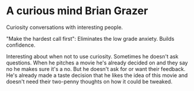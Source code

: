 ﻿# A curious mind Brian Grazer

Curiosity conversations with interesting people.

"Make the hardest call first": Eliminates the low grade anxiety. Builds confidence.

Interesting about when not to use curiosity. Sometimes he doesn't ask questions. When he pitches a movie he's already decided on and they say no he makes sure it's a no.  But he doesn't ask for or want their feedback. He's already made a taste decision that he likes the idea of this movie and doesn't need their two-penny thoughts on how it could be tweaked.